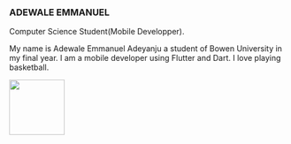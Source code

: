 ### ADEWALE EMMANUEL 

Computer Science Student(Mobile Developper).


My name is Adewale Emmanuel Adeyanju a student of Bowen University in my final year. I am a mobile developer using Flutter and Dart. I love playing basketball.

<a href="URL_REDIRECT" target="blank"><img align="center" src="[URL_TO_YOUR_IMAGE](https://www.google.com/imgres?imgurl=https%3A%2F%2Fpng.pngtree.com%2Fpng-vector%2F20190710%2Fourmid%2Fpngtree-user-vector-avatar-png-image_1541962.jpg&tbnid=cPXYODj90LFBgM&vet=12ahUKEwjl1JrPtPv_AhW3mycCHbx6C2YQMygIegUIARD_AQ..i&imgrefurl=https%3A%2F%2Fpngtree.com%2Ffree-png-vectors%2Favatar&docid=zKNN2wQnj2wLMM&w=360&h=360&q=avatar%20image&ved=2ahUKEwjl1JrPtPv_AhW3mycCHbx6C2YQMygIegUIARD_AQ)" height="100" /></a>
<!--
**EmmyWales/EmmyWales** is a ✨ _special_ ✨ repository because its `README.md` (this file) appears on your GitHub profile.

Here are some ideas to get you started:

- 🔭 I’m currently working on a project
- 🌱 I’m currently learning the intergration of API'S and State management.
- 👯 I’m looking to collaborate on ...
- 🤔 I’m looking for help with Internship, to colab with senior developers.
- 💬 Ask me about ...
- 📫 How to reach me: ...
- 
- ⚡ Fun fact: I play basketball at my leisure time. I built my own Notepad that is connected to firebase. It stores written notes and dislays it for the user and can be retrieved upon login. 
-->
